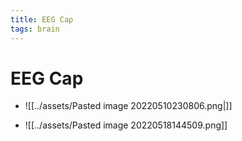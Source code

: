 ```yaml
---
title: EEG Cap
tags: brain
---
```


# EEG Cap
- ![[../assets/Pasted image 20220510230806.png|]]

- ![[../assets/Pasted image 20220518144509.png]]


























